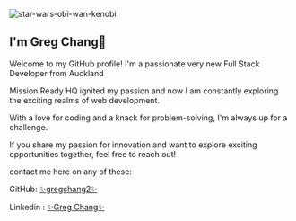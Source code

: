 
![star-wars-obi-wan-kenobi](https://github.com/gregchang2/gregchang2/assets/122581208/2540bb13-1754-42b3-b7e1-cf2935e0e11a)

## I'm Greg Chang👋

Welcome to my GitHub profile! I'm a passionate very new Full Stack Developer from Auckland 

Mission Ready HQ ignited my passion and now I am constantly exploring the exciting realms of web development.

With a love for coding and a knack for problem-solving, I'm always up for a challenge.

 If you share my passion for innovation and want to explore exciting opportunities together, feel free to reach out!

 contact me here on any of these:
 
 GitHub: [✨gregchang2✨](https://github.com/gregchang2)

 Linkedin : [✨Greg Chang✨](https://www.linkedin.com/in/greg-chang-916459265/)

 
 
##


<!--
**gregchang2/gregchang2** is a ✨ _special_ ✨ repository because its `README.md` (this file) appears on your GitHub profile.

Here are some ideas to get you started:

- 🔭 I’m currently working on ...
- 🌱 I’m currently learning ...
- 👯 I’m looking to collaborate on ...
- 🤔 I’m looking for help with ...
- 💬 Ask me about ...
- 📫 How to reach me: ...
- 😄 Pronouns: ...
- ⚡ Fun fact: ...
-->
